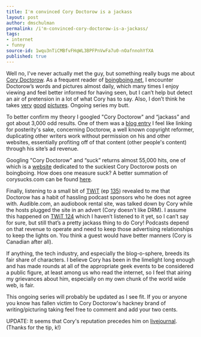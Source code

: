 ```yaml
---
title: I'm convinced Cory Doctorow is a jackass
layout: post
author: dmschulman
permalink: /i'm-convinced-cory-doctorow-is-a-jackass/
tags:
- internet
- funny
source-id: 1wqu3nTiCMBfvFHqWL3BPFPnVwFa7u0-nOafnnohYfXA
published: true
---
```

Well no, I've never actually met the guy, but something really bugs me about [Cory Doctorow](http://en.wikipedia.org/wiki/Cory_Doctorow). As a frequent reader of [boingboing.net](http://www.boingboing.net/), I encounter Doctorow’s words and pictures almost daily, which many times I enjoy viewing and feel better informed for having seen, but I can’t help but detect an air of pretension in a lot of what Cory has to say. Also, I don’t think he takes [very](http://www.boingboing.net/2008/01/01/carousel-of-progress-1.html) [good](http://www.boingboing.net/2007/12/30/vivid-cabbages.html) [pictures](http://www.boingboing.net/2008/01/27/500-euro-notes-not-w.html). Ongoing series my butt.

To better confirm my theory I googled "Cory Doctorow" and “jackass” and got about 3,000 odd results. One of them was a [blog entry](http://theshapeofdays.com/2007/10/14/my-weekly-cory-doctorow-character-assassination.html) I feel like linking for posterity's sake, concerning Doctorow, a well known copyright reformer, duplicating other writers work without permission on his and other websites, essentially profiting off of that content (other people's content) through his site’s ad revenue.

Googling "Cory Doctorow" and “suck” returns almost 55,000 hits, one of which is a [website](http://www.corysucks.com/) dedicated to the suckiest Cory Doctorow posts on boingboing. How does one measure suck? A better summation of corysucks.com can be found [here](http://blog.blogebrity.com/2006/03/measuring-suck-cory-doctorow-edition/).

Finally, listening to a small bit of [TWiT](http://twit.tv/) (ep [135](http://twit.tv/135)) revealed to me that Doctorow has a habit of hassling podcast sponsors who he does not agree with. Audible.com, an audiobook rental site, was talked down by Cory while the hosts plugged the site in an advert (Cory doesn't like DRM). I assume this happened on [TWiT 124](http://twit.tv/124) which I haven’t listened to it yet, so I can’t say for sure, but still that’s a pretty jackass thing to do Cory! Podcasts depend on that revenue to operate and need to keep those advertising relationships to keep the lights on. You think a guest would have better manners (Cory is Canadian after all).

If anything, the tech industry, and especially the blog-o-sphere, breeds its fair share of characters. I believe Cory has been in the limelight long enough and has made rounds at all of the appropriate geek events to be considered a public figure, at least among us who read the internet, so I feel that airing my grievances about him, especially on my own chunk of the world wide web, is fair.

This ongoing series will probably be updated as I see fit. If you or anyone you know has fallen victim to Cory Doctorow's hackney brand of writing/picturing taking feel free to comment and add your two cents.

UPDATE: It seems that Cory's reputation precedes him on [livejournal](http://cory-doctorow.livejournal.com/). (Thanks for the tip, k!)

